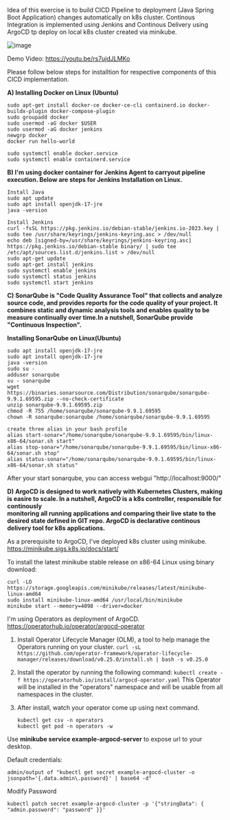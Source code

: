 Idea of this exercise is to build CICD Pipeline to deployment (Java Spring Boot Application) changes automatically on k8s cluster.
Continous Integration is implemented using Jenkins and Continous Delivery using ArgoCD tp deploy on local k8s cluster created via minikube.

![image](https://github.com/devopsjourney23/spring-boot-app/assets/142556153/c40fc189-7b7c-453b-ad53-3c43315d86d4)

Demo Video:
https://youtu.be/rs7ujdJLMKo


Please follow below steps for installtion for respective components of this CICD implementation.

**A) **Installing Docker on Linux (Ubuntu)****
   ```
   sudo apt-get install docker-ce docker-ce-cli containerd.io docker-buildx-plugin docker-compose-plugin
   sudo groupadd docker
   sudo usermod -aG docker $USER
   sudo usermod -aG docker jenkins
   newgrp docker
   docker run hello-world

   sudo systemctl enable docker.service
   sudo systemctl enable containerd.service
   ```

**B) **I'm using docker container for Jenkins Agent to carryout pipeline execution. Below are steps for Jenkins Installation on Linux.****
   ```
   Install Java 
   sudo apt update
   sudo apt install openjdk-17-jre
   java -version

   Install Jenkins
   curl -fsSL https://pkg.jenkins.io/debian-stable/jenkins.io-2023.key | sudo tee /usr/share/keyrings/jenkins-keyring.asc > /dev/null
   echo deb [signed-by=/usr/share/keyrings/jenkins-keyring.asc] https://pkg.jenkins.io/debian-stable binary/ | sudo tee /etc/apt/sources.list.d/jenkins.list > /dev/null
   sudo apt-get update
   sudo apt-get install jenkins
   sudo systemctl enable jenkins
   sudo systemctl status jenkins
   sudo systemctl start jenkins
   ```

**C) SonarQube is "Code Quality Assurance Tool" that collects and analyze source code, and provides reports for the code quality of your project.
   It combines static and dynamic analysis tools and enables quality to be measure continually over time.In a nutshell, SonarQube provide "Continuous Inspection".**
    
   **Installing SonarQube on Linux(Ubuntu)**
   ```
   sudo apt install openjdk-17-jre
   sudo apt install openjdk-17-jre
   java -version
   sudo su - 
   adduser sonarqube
   su - sonarqube
   wget https://binaries.sonarsource.com/Distribution/sonarqube/sonarqube-9.9.1.69595.zip --no-check-certificate
   unzip sonarqube-9.9.1.69595.zip
   chmod -R 755 /home/sonarqube/sonarqube-9.9.1.69595
   chown -R sonarqube:sonarqube /home/sonarqube/sonarqube-9.9.1.69595

   create three alias in your bash profile
   alias start-sonar="/home/sonarqube/sonarqube-9.9.1.69595/bin/linux-x86-64/sonar.sh start"
   alias stop-sonar="/home/sonarqube/sonarqube-9.9.1.69595/bin/linux-x86-64/sonar.sh stop"
   alias status-sonar="/home/sonarqube/sonarqube-9.9.1.69595/bin/linux-x86-64/sonar.sh status"
   ```

   After your start sonarqube, you can access webgui "http://localhost:9000/"

**D) ArgoCD is designed to work natively with Kubernetes Clusters, making is easire to scale. In a nutshell, ArgoCD is a k8s controller, responsible for continously    
   monitoring all running applications and comparing their live state to the desired state defined in GIT repo. ArgoCD is declarative continous delivery tool for k8s applications.**

   As a prerequisite to ArgoCD, I've deployed k8s cluster using minikube.
   https://minikube.sigs.k8s.io/docs/start/

   To install the latest minikube stable release on x86-64 Linux using binary download:
   ```
   curl -LO https://storage.googleapis.com/minikube/releases/latest/minikube-linux-amd64
   sudo install minikube-linux-amd64 /usr/local/bin/minikube
   minikube start --memory=4098 --driver=docker
   ```

   I'm using Operators as deployment of ArgoCD.
   https://operatorhub.io/operator/argocd-operator

   1. Install Operator Lifecycle Manager (OLM), a tool to help manage the Operators running on your cluster.
   ```curl -sL https://github.com/operator-framework/operator-lifecycle-manager/releases/download/v0.25.0/install.sh | bash -s v0.25.0```

   2. Install the operator by running the following command:
   ```kubectl create -f https://operatorhub.io/install/argocd-operator.yaml```
   This Operator will be installed in the "operators" namespace and will be usable from all namespaces in the cluster.

   3. After install, watch your operator come up using next command.
      ```
      kubectl get csv -n operators
      kubectl get pod -n operators -w
      ```

   Use **minikube service example-argocd-server** to expose url to your desktop.
   
   Default credentials:
   ```
   admin/output of "kubectl get secret example-argocd-cluster -o jsonpath='{.data.admin\.password}' | base64 -d"
   ```
   
   Modify Password
   ```
   kubectl patch secret example-argocd-cluster -p '{"stringData": { "admin.password": "password" }}'
   ```
    
